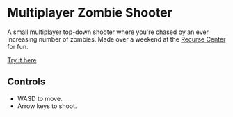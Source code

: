 # Multiplayer Zombie Shooter

A small multiplayer top-down shooter where you're chased by an ever increasing number of zombies. Made over a weekend at the [Recurse Center](https://www.recurse.com/) for fun.

[Try it here](https://secure-everglades-94749.herokuapp.com/game.html)

## Controls

- WASD to move.
- Arrow keys to shoot.

